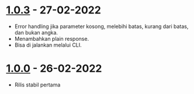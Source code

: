# [1.0.3](https://npmjs.com/package/sengkalan.js/v/1.0.3) - 27-02-2022

* Error handling jika parameter kosong, melebihi batas, kurang dari batas, dan bukan angka.
* Menambahkan plain response.
* Bisa di jalankan melalui CLI.

# [1.0.0](https://npmjs.com/package/sengkalan.js/v/1.0.0) - 26-02-2022

* Rilis stabil pertama
